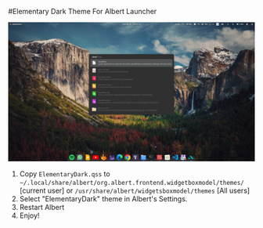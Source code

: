 #Elementary Dark Theme For Albert Launcher

![Screenshot Elementary Dark](/image/01.png)

1. Copy `ElementaryDark.qss` to `~/.local/share/albert/org.albert.frontend.widgetboxmodel/themes/` [current user] or `/usr/share/albert/widgetsboxmodel/themes` [All users]
2. Select "ElementaryDark" theme in Albert's Settings.
3. Restart Albert
4. Enjoy!
